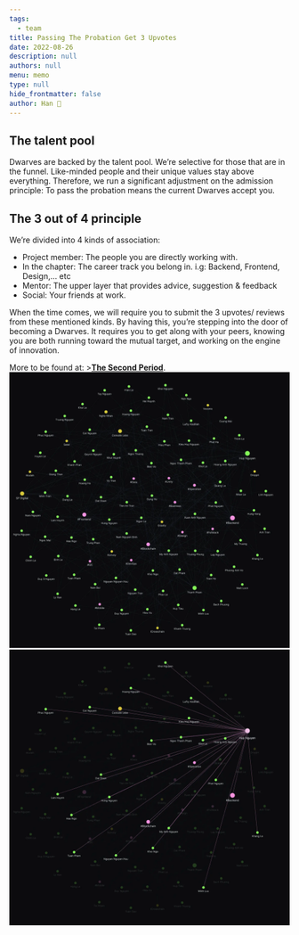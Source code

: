 ```yaml
---
tags: 
  - team
title: Passing The Probation Get 3 Upvotes
date: 2022-08-26
description: null
authors: null
menu: memo
type: null
hide_frontmatter: false
author: Han 🐸
---
```


## The talent pool
Dwarves are backed by the talent pool. We’re selective for those that are in the funnel. Like-minded people and their unique values stay above everything. Therefore, we run a significant adjustment on the admission principle: To pass the probation means the current Dwarves accept you.

## The 3 out of 4 principle
We’re divided into 4 kinds of association:

* Project member: The people you are directly working with.
* In the chapter: The career track you belong in. i.g: Backend, Frontend, Design,… etc
* Mentor: The upper layer that provides advice, suggestion & feedback
* Social: Your friends at work.

When the time comes, we will require you to submit the 3 upvotes/ reviews from these mentioned kinds. By having this, you’re stepping into the door of becoming a Dwarves. It requires you to get along with your peers, knowing you are both running toward the mutual target, and working on the engine of innovation.

More to be found at: >**[The Second Period](https://github.com/dwarvesf/handbook/blob/master/routine.md#the-second-period)**.
![](assets/passing-the-probation-get-3-upvotes_f3d04cda19cc5bfc2126f840d4dddf1d_md5.webp)
![](assets/passing-the-probation-get-3-upvotes_b6627bd506ccd793e7c6177b8c941947_md5.webp)

